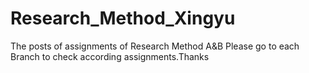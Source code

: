 # Research_Method_Xingyu
The posts of assignments of Research Method A&B
Please go to each Branch to check according assignments.Thanks
